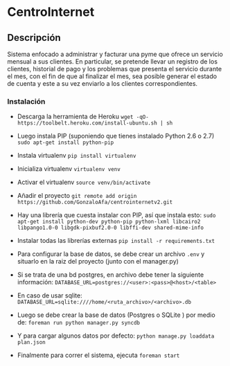 CentroInternet
==============

## Descripción

Sistema enfocado a administrar y facturar una pyme que ofrece un servicio mensual a sus clientes. En particular, se pretende llevar un registro de los clientes, historial de pago y los problemas que presenta el servicio durante el mes, con el fin de que al finalizar el mes, sea posible generar el estado de cuenta y este a su vez enviarlo a los clientes correspondientes.

### Instalación

* Descarga la herramienta de Heroku
`wget -qO- https://toolbelt.heroku.com/install-ubuntu.sh | sh`

* Luego instala PIP (suponiendo que tienes instalado Python 2.6 o 2.7)
`sudo apt-get install python-pip`

* Instala virtualenv 
`pip install virtualenv`

* Inicializa virtualenv
`virtualenv venv`

* Activar el virtualenv
`source venv/bin/activate`

* Añadir el proyecto
`git remote add origin https://github.com/GonzaloAfa/centrointernetv2.git`

* Hay una librería que cuesta instalar con PIP, así que instala esto:
`sudo apt-get install python-dev python-pip python-lxml libcairo2 libpango1.0-0 libgdk-pixbuf2.0-0 libffi-dev shared-mime-info`

* Instalar todas las librerías externas
`pip install -r requirements.txt`

* Para configurar la base de datos, se debe crear un archivo `.env` y situarlo en la raiz del proyecto (junto con el manager.py)
* Si se trata de una bd postgres, en archivo debe tener la siguiente información:
`DATABASE_URL=postgres://<user>:<pass>@<host>/<table>`
* En caso de usar sqlite:
`DATABASE_URL=sqlite:////home/<ruta_archivo>/<archivo>.db`

* Luego se debe crear la base de datos (Postgres o SQLite ) por medio de:
`foreman run python manager.py syncdb`

* Y para cargar algunos datos por defecto:
`python manage.py loaddata plan.json`

* Finalmente para correr el sistema, ejecuta
`foreman start`
